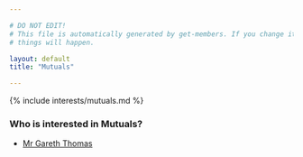 ```yaml
---

# DO NOT EDIT!
# This file is automatically generated by get-members. If you change it, bad
# things will happen.

layout: default
title: "Mutuals"

---
```


{% include interests/mutuals.md %}

### Who is interested in Mutuals?


* [Mr Gareth Thomas](/members/mr-gareth-thomas.html)
